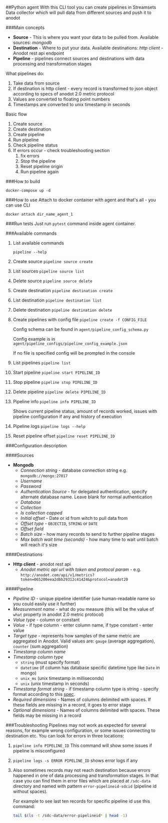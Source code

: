 ##Python agent
With this CLI tool you can create pipelines in Streamsets Data collector which will 
pull data from different sources and push it to anodot

###Main concepts
- **Source** - This is where you want your data to be pulled from. Available sources: *mongodb*
- **Destination** - Where to put your data. Available destinations: *http client* - Anodot rest api endpoint
- **Pipeline** - pipelines connect sources and destinations with data processing and transformation stages

What pipelines do: 
1. Take data from source
2. If destination is http client - every record is transformed to json object according to 
specs of anodot 2.0 metric protocol 
3. Values are converted to floating point numbers
4. Timestamps are converted to unix timestamp in seconds

Basic flow
1. Create source
2. Create destination
3. Create pipeline
4. Run pipeline
5. Check pipeline status
6. If errors occur - check troubleshooting section
    1. fix errors
    2. Stop the pipeline 
    3. Reset pipeline origin
    4. Run pipeline again

###How to build
```
docker-compose up -d
```

###How to use
Attach to docker container with agent and that's all - you can use CLI
```
docker attach dir_name_agent_1
```
    
###Run tests
Just run `pytest` command inside agent container.   
    
###Available commands
1. List available commands 
    ```
    pipeline --help
    ```
2. Create source `pipeline source create`
3. List sources `pipeline source list`
4. Delete source `pipeline source delete`
5. Create destination `pipeline destination create`
6. List destination `pipeline destination list`
7. Delete destination `pipeline destination delete`
8. Create pipelines with config file `pipeline create -f CONFIG_FILE`

    Config schema can be found in `agent/pipeline_config_schema.py`
    
    Config example is in `agent/pipeline_configs/pipeline_config_example.json`
    
    If no file is specified config will be prompted in the console
    
    
9. List pipelines `pipeline list`
10. Start pipeline `pipeline start PIPELINE_ID`
11. Stop pipeline `pipeline stop PIPELINE_ID`
12. Delete pipeline `pipeline delete PIPELINE_ID`
13. Pipeline info `pipeline info PIPELINE_ID`
    
    Shows current pipeline status, amount of records worked, issues with 
    pipeline configuration if any and history of execution
14. Pipeline logs `pipeline logs --help`
15. Reset pipeline offset `pipeline reset PIPELINE_ID`

###Configuration description

####Sources
- **Mongodb**
    - *Connection string* - database connection string e.g. `mongodb://mongo:27017`
    - *Username*
    - *Password*
    - *Authentication Source* - for delegated authentication, specify alternate database name. 
    Leave blank for normal authentication
    - *Database*
    - *Collection*
    - *Is collection capped*
    - *Initial offset* - Date or id from witch to pull data from
    - *Offset type* - `OBJECTID`, `STRING` or  `DATE`
    - *Offset field*
    - *Batch size* - how many records to send to further pipeline stages
    - *Max batch wait time (seconds)* - how many time to wait until batch will reach it's size

####Destinations
- **Http client** - anodot rest api
    - *Anodot metric api url with token and protocol param* - e.g. `http://anodot.com/api/v1/metrics?token=065200eea2dbb29312c41424&protocol=anodot20`
    
####Pipeline
- *Pipeline ID* - unique pipeline identifier (use human-readable name so you could easily use it further) 
- *Measurement name* - what do you measure (this will be the value of `what` property in anodot 2.0 metric protocol)
- *Value type* - column or constant
- *Value* - if type column - enter column name, if type constant - enter value
- *Target type* - represents how samples of the same metric are aggregated in Anodot. Valid values are: 
        `gauge` (average aggregation), `counter` (sum aggregation)
- *Timestamp column name*
- *Timestamp column type*
    - `string` (must specify format)
    - `datetime` (if column has database specific datetime type like `Date` in mongo)
    - `unix_ms` (unix timestamp in milliseconds)
    - `unix` (unix timestamp in seconds)
- *Timestamp format string* - if timestamp column type is string - specify format 
according to this [spec](https://docs.oracle.com/javase/8/docs/api/java/text/SimpleDateFormat.html).
- *Required dimensions* - Names of columns delimited with spaces. 
If these fields are missing in a record, it goes to error stage
- *Optional dimensions* - Names of columns delimited with spaces. These fields may be missing in a record
             

###Troubleshooting
Pipelines may not work as expected for several reasons, for example wrong configuration, 
or some issues connecting to destination etc. You can look for errors in three locations:

1. `pipeline info PIPELINE_ID`
    This command will show some issues if pipeline is misconfigured
2. `pipeline logs -s ERROR PIPELINE_ID`
    shows error logs if any
3. Also sometimes records may not reach destination because errors
happened in one of data processing and transformation stages. In that case you can find them in error 
files which are placed at `/sdc-data` directory and named with pattern `error-pipelineid-sdcid` 
    (pipeline id without spaces). 
    
    For example to see last ten records for specific pipeline id use this command:
    ```bash
    tail $(ls -t /sdc-data/error-pipelineid* | head -1)
    ```
        
    